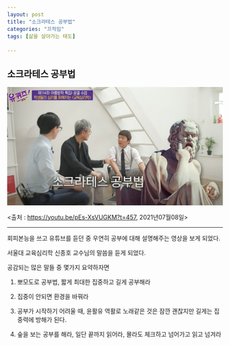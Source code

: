 ```yaml
---
layout: post
title: "소크라테스 공부법"
categories: "끄적임"
tags: [삶을 살아가는 태도]

---
```


## 소크라테스 공부법

![](https://raw.githubusercontent.com/maizer2/gitblog_img/master/img/끄적임/2022-01-11-소크라테스-공부법/소크라테스%20공부법.PNG)

<출처 : https://youtu.be/pEs-XsVUGKM?t=457, 2021년07월08일>

---

회피본능을 쓰고 유튜브를 듣던 중 우연히 공부에 대해 설명해주는 영상을 보게 되었다.
 
서울대 교육심리학 신종호 교수님의 말씀을 듣게 되었다.

공감되는 많은 말들 중 몇가지 요약하자면

1. 뽀모도로 공부법, 짧게 최대한 집중하고 길게 공부해라

2. 집중이 안되면 환경을 바꿔라

3. 공부가 시작하기 어려울 때, 윤활유 역활로 노래같은 것은 잠깐 괜찮지만 길게는 집중력에 방해가 된다.

4. 숲을 보는 공부를 해라, 일단 끝까지 읽어라, 몰라도 체크하고 넘어가고 읽고 넘겨라
